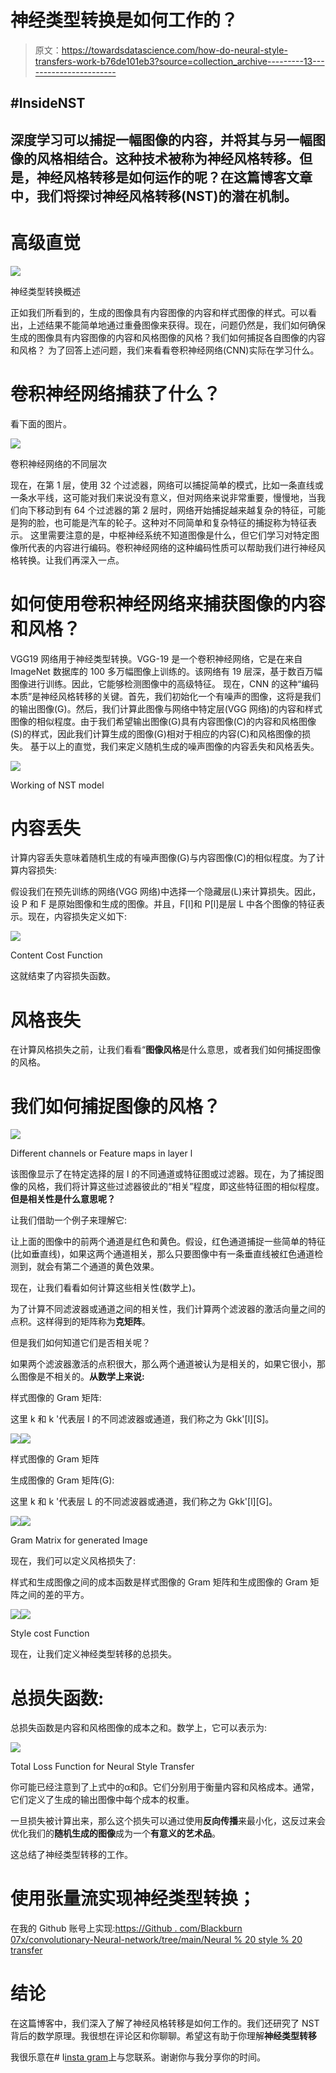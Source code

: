 # 神经类型转换是如何工作的？

> 原文：<https://towardsdatascience.com/how-do-neural-style-transfers-work-b76de101eb3?source=collection_archive---------13----------------------->

## #InsideNST

## 深度学习可以捕捉一幅图像的内容，并将其与另一幅图像的风格相结合。这种技术被称为神经风格转移。但是，神经风格转移是如何运作的呢？在这篇博客文章中，我们将探讨神经风格转移(NST)的潜在机制。

# 高级直觉

![](img/6e3d15bf2de4cdf14c522c9dc072298d.png)

神经类型转换概述

正如我们所看到的，生成的图像具有内容图像的内容和样式图像的样式。可以看出，上述结果不能简单地通过重叠图像来获得。现在，问题仍然是，我们如何确保生成的图像具有内容图像的内容和风格图像的风格？我们如何捕捉各自图像的内容和风格？
为了回答上述问题，我们来看看卷积神经网络(CNN)实际在学习什么。

# 卷积神经网络捕获了什么？

看下面的图片。

![](img/424a690b52d1fe99729b950ed7dd6b9a.png)

卷积神经网络的不同层次

现在，在第 1 层，使用 32 个过滤器，网络可以捕捉简单的模式，比如一条直线或一条水平线，这可能对我们来说没有意义，但对网络来说非常重要，慢慢地，当我们向下移动到有 64 个过滤器的第 2 层时，网络开始捕捉越来越复杂的特征，可能是狗的脸，也可能是汽车的轮子。这种对不同简单和复杂特征的捕捉称为特征表示。
这里需要注意的是，中枢神经系统不知道图像是什么，但它们学习对特定图像所代表的内容进行编码。卷积神经网络的这种编码性质可以帮助我们进行神经风格转换。让我们再深入一点。

# 如何使用卷积神经网络来捕获图像的内容和风格？

VGG19 网络用于神经类型转换。VGG-19 是一个卷积神经网络，它是在来自 ImageNet 数据库的 100 多万幅图像上训练的。该网络有 19 层深，基于数百万幅图像进行训练。因此，它能够检测图像中的高级特征。
现在，CNN 的这种“编码本质”是神经风格转移的关键。首先，我们初始化一个有噪声的图像，这将是我们的输出图像(G)。然后，我们计算此图像与网络中特定层(VGG 网络)的内容和样式图像的相似程度。由于我们希望输出图像(G)具有内容图像(C)的内容和风格图像(S)的样式，因此我们计算生成的图像(G)相对于相应的内容(C)和风格图像的损失。
基于以上的直觉，我们来定义随机生成的噪声图像的内容丢失和风格丢失。

![](img/c45265d1de144bbd4dc32ed492312506.png)

Working of NST model

# 内容丢失

计算内容丢失意味着随机生成的有噪声图像(G)与内容图像(C)的相似程度。为了计算内容损失:

假设我们在预先训练的网络(VGG 网络)中选择一个隐藏层(L)来计算损失。因此，设 P 和 F 是原始图像和生成的图像。并且，F[l]和 P[l]是层 L 中各个图像的特征表示。现在，内容损失定义如下:

![](img/db749910b730d249b4b26462fe085728.png)

Content Cost Function

这就结束了内容损失函数。

# 风格丧失

在计算风格损失之前，让我们看看“**图像风格**是什么意思，或者我们如何捕捉图像的风格。

# 我们如何捕捉图像的风格？

![](img/0a4b0eac20387388fd4887cb33413d9b.png)

Different channels or Feature maps in layer l

该图像显示了在特定选择的层 l 的不同通道或特征图或过滤器。现在，为了捕捉图像的风格，我们将计算这些过滤器彼此的“相关”程度，即这些特征图的相似程度。**但是相关性是什么意思呢？**

让我们借助一个例子来理解它:

让上面的图像中的前两个通道是红色和黄色。假设，红色通道捕捉一些简单的特征(比如垂直线)，如果这两个通道相关，那么只要图像中有一条垂直线被红色通道检测到，就会有第二个通道的黄色效果。

现在，让我们看看如何计算这些相关性(数学上)。

为了计算不同滤波器或通道之间的相关性，我们计算两个滤波器的激活向量之间的点积。这样得到的矩阵称为**克矩阵**。

但是我们如何知道它们是否相关呢？

如果两个滤波器激活的点积很大，那么两个通道被认为是相关的，如果它很小，那么图像是不相关的。**从数学上来说:**

样式图像的 Gram 矩阵:

这里 k 和 k '代表层 l 的不同滤波器或通道，我们称之为 Gkk'[l][S]。

![](img/7d40b23c94e2e31b5354d6132c07742c.png)![](img/9070426b7a06affd87384414b82a8a42.png)

样式图像的 Gram 矩阵

生成图像的 Gram 矩阵(G):

这里 k 和 k '代表层 L 的不同滤波器或通道，我们称之为 Gkk'[l][G]。

![](img/ab57cd86c75a2cd10243c48e0061a3ba.png)![](img/c3f2fc85064453e0a627eb3bb84ecd84.png)

Gram Matrix for generated Image

现在，我们可以定义风格损失了:

样式和生成图像之间的成本函数是样式图像的 Gram 矩阵和生成图像的 Gram 矩阵之间的差的平方。

![](img/93dec79b98646e225b7f085cd90ded05.png)![](img/247dd52fb4f3b8429a6245a5cf46474f.png)

Style cost Function

现在，让我们定义神经类型转移的总损失。

# 总损失函数:

总损失函数是内容和风格图像的成本之和。数学上，它可以表示为:

![](img/4fb47a46d0b7eb4205166340e620c8b9.png)

Total Loss Function for Neural Style Transfer

你可能已经注意到了上式中的α和β。它们分别用于衡量内容和风格成本。通常，它们定义了生成的输出图像中每个成本的权重。

一旦损失被计算出来，那么这个损失可以通过使用**反向传播**来最小化，这反过来会优化我们的**随机生成的图像**成为一个**有意义的艺术品**。

这总结了神经类型转移的工作。

# 使用张量流实现神经类型转换；

在我的 Github 账号上实现:[https://Github . com/Blackburn 07x/convolutionary-Neural-network/tree/main/Neural % 20 style % 20 transfer](https://github.com/blackburn07x/Convolutional-Neural-network/tree/main/Neural%20Style%20Transfer)

# 结论

在这篇博客中，我们深入了解了神经风格转移是如何工作的。我们还研究了 NST 背后的数学原理。我很想在评论区和你聊聊。希望这有助于你理解**神经类型转移**

我很乐意在# I[insta gram](https://www.instagram.com/ayushsingh.__/?source=post_page---------------------------)上与您联系。谢谢你与我分享你的时间。